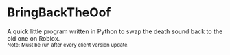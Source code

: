 # BringBackTheOof
A quick little program written in Python to swap the death sound back to the old one on Roblox.\
<sub>Note: Must be run after every client version update.<sub>
